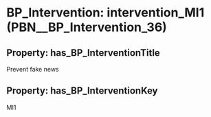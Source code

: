 # BP_Intervention: __intervention_MI1__ (PBN__BP_Intervention_36)

## Property: has_BP_InterventionTitle

Prevent fake news

## Property: has_BP_InterventionKey

MI1

